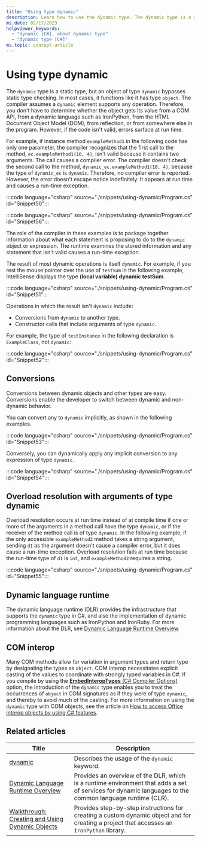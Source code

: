 ```yaml
---
title: "Using type dynamic"
description: Learn how to use the dynamic type. The dynamic type is a static type, but dynamic objects bypass static type checking.
ms.date: 02/17/2023
helpviewer_keywords: 
  - "dynamic [C#], about dynamic type"
  - "dynamic type [C#]"
ms.topic: concept-article
---
```

# Using type dynamic

The `dynamic` type is a static type, but an object of type `dynamic` bypasses static type checking. In most cases, it functions like it has type `object`. The compiler assumes a `dynamic` element supports any operation. Therefore, you don't have to determine whether the object gets its value from a COM API, from a dynamic language such as IronPython, from the HTML Document Object Model (DOM), from reflection, or from somewhere else in the program. However, if the code isn't valid, errors surface at run time.

For example, if instance method `exampleMethod1` in the following code has only one parameter, the compiler recognizes that the first call to the method, `ec.exampleMethod1(10, 4)`, isn't valid because it contains two arguments. The call causes a compiler error. The compiler doesn't check the second call to the method, `dynamic_ec.exampleMethod1(10, 4)`, because the type of `dynamic_ec` is `dynamic`. Therefore, no compiler error is reported. However, the error doesn't escape notice indefinitely. It appears at run time and causes a run-time exception.

:::code language="csharp" source="./snippets/using-dynamic/Program.cs" id="Snippet50":::

:::code language="csharp" source="./snippets/using-dynamic/Program.cs" id="Snippet56":::

The role of the compiler in these examples is to package together information about what each statement is proposing to do to the `dynamic` object or expression. The runtime examines the stored information and any statement that isn't valid causes a run-time exception.

The result of most dynamic operations is itself `dynamic`. For example, if you rest the mouse pointer over the use of `testSum` in the following example, IntelliSense displays the type **(local variable) dynamic testSum**.

:::code language="csharp" source="./snippets/using-dynamic/Program.cs" id="Snippet51":::

Operations in which the result isn't `dynamic` include:

* Conversions from `dynamic` to another type.
* Constructor calls that include arguments of type `dynamic`.

For example, the type of `testInstance` in the following declaration is `ExampleClass`, not `dynamic`:

:::code language="csharp" source="./snippets/using-dynamic/Program.cs" id="Snippet52":::

## Conversions

Conversions between dynamic objects and other types are easy. Conversions enable the developer to switch between dynamic and non-dynamic behavior.

You can convert any to `dynamic` implicitly, as shown in the following examples.

:::code language="csharp" source="./snippets/using-dynamic/Program.cs" id="Snippet53":::

Conversely, you can dynamically apply any implicit conversion to any expression of type `dynamic`.

:::code language="csharp" source="./snippets/using-dynamic/Program.cs" id="Snippet54":::

## Overload resolution with arguments of type dynamic

Overload resolution occurs at run time instead of at compile time if one or more of the arguments in a method call have the type `dynamic`, or if the receiver of the method call is of type `dynamic`. In the following example, if the only accessible `exampleMethod2` method takes a string argument, sending `d1` as the argument doesn't cause a compiler error, but it does cause a run-time exception. Overload resolution fails at run time because the run-time type of `d1` is `int`, and `exampleMethod2` requires a string.

:::code language="csharp" source="./snippets/using-dynamic/Program.cs" id="Snippet55":::

## Dynamic language runtime

The dynamic language runtime (DLR) provides the infrastructure that supports the `dynamic` type in C#, and also the implementation of dynamic programming languages such as IronPython and IronRuby. For more information about the DLR, see [Dynamic Language Runtime Overview](../../../framework/reflection-and-codedom/dynamic-language-runtime-overview.md).

## COM interop

Many COM methods allow for variation in argument types and return type by designating the types as `object`. COM interop necessitates explicit casting of the values to coordinate with strongly typed variables in C#. If you compile by using the [**EmbedInteropTypes** (C# Compiler Options)](../../language-reference/compiler-options/inputs.md#embedinteroptypes) option, the introduction of the `dynamic` type enables you to treat the occurrences of `object` in COM signatures as if they were of type `dynamic`, and thereby to avoid much of the casting. For more information on using the `dynamic` type with COM objects, see the article on [How to access Office interop objects by using C# features](./how-to-access-office-interop-objects.md).

## Related articles

|Title|Description|
|-----------|-----------------|
|[dynamic](../../language-reference/builtin-types/reference-types.md#the-dynamic-type)|Describes the usage of the `dynamic` keyword.|
|[Dynamic Language Runtime Overview](../../../framework/reflection-and-codedom/dynamic-language-runtime-overview.md)|Provides an overview of the DLR, which is a runtime environment that adds a set of services for dynamic languages to the common language runtime (CLR).|
|[Walkthrough: Creating and Using Dynamic Objects](walkthrough-creating-and-using-dynamic-objects.md)|Provides step-by-step instructions for creating a custom dynamic object and for creating a project that accesses an `IronPython` library.|
